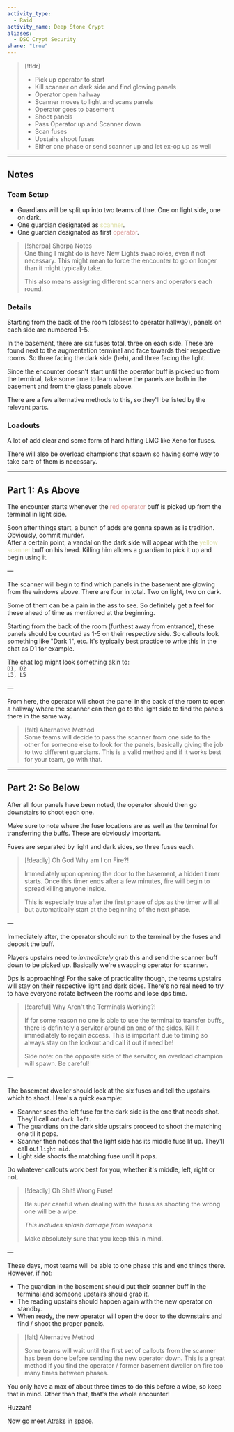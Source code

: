 ```yaml
---  
activity_type:  
  - Raid  
activity_name: Deep Stone Crypt  
aliases:  
  - DSC Crypt Security  
share: "true"  
---  
```

  
> [!tldr]  
> - Pick up operator to start  
> - Kill scanner on dark side and find glowing panels  
> - Operator open hallway  
> - Scanner moves to light and scans panels  
> - Operator goes to basement  
> - Shoot panels  
> - Pass Operator up and Scanner down  
> - Scan fuses  
> - Upstairs shoot fuses  
> - Either one phase or send scanner up and let ex-op up as well  
  
___  
  
## Notes  
  
### Team Setup  
  
- Guardians will be split up into two teams of thre. One on light side, one on dark.  
- One guardian designated as <font color="#dddea1">scanner</font>.  
- One guardian designated as first <font color="#d99694">operator</font>.  
  
> [!sherpa] Sherpa Notes  
> One thing I might do is have New Lights swap roles, even if not necessary. This might mean to force the encounter to go on longer than it might typically take.  
>  
> This also means assigning different scanners and operators each round.  
  
### Details  
  
Starting from the back of the room (closest to operator hallway), panels on each side are numbered 1-5.  
  
In the basement, there are six fuses total, three on each side. These are found next to the augmentation terminal and face towards their respective rooms. So three facing the dark side (heh), and three facing the light.  
  
Since the encounter doesn't start until the operator buff is picked up from the terminal, take some time to learn where the panels are both in the basement and from the glass panels above.  
  
There are a few alternative methods to this, so they'll be listed by the relevant parts.  
  
### Loadouts  
  
A lot of add clear and some form of hard hitting LMG like Xeno for fuses.  
  
There will also be overload champions that spawn so having some way to take care of them is necessary.  
  
----  
  
## Part 1: As Above  
  
The encounter starts whenever the <font color="#d99694">red</font> <font color="#d99694">operator</font> buff is picked up from the terminal in light side.  
  
Soon after things start, a bunch of adds are gonna spawn as is tradition. Obviously, commit murder.  
After a certain point, a vandal on the dark side will appear with the <font color="#dddea1">yellow scanner</font> buff on his head. Killing him allows a guardian to pick it up and begin using it.  
  
—  
  
The scanner will begin to find which panels in the basement are glowing from the windows above. There are four in total. Two on light, two on dark.  
  
Some of them can be a pain in the ass to see. So definitely get a feel for these ahead of time as mentioned at the beginning.  
  
Starting from the back of the room (furthest away from entrance), these panels should be counted as 1-5 on their respective side. So callouts look something like "Dark 1", etc. It's typically best practice to write this in the chat as D1 for example.  
  
The chat log might look something akin to:  
`D1, D2`  
`L3, L5`  
  
—  
  
From here, the operator will shoot the panel in the back of the room to open a hallway where the scanner can then go to the light side to find the panels there in the same way.  
  
> [!alt] Alternative Method  
> Some teams will decide to pass the scanner from one side to the other for someone else to look for the panels, basically giving the job to two different guardians. This is a valid method and if it works best for your team, go with that.  
  
---  
  
## Part 2: So Below  
  
After all four panels have been noted, the operator should then go downstairs to shoot each one.  
  
Make sure to note where the fuse locations are as well as the terminal for transferring the buffs. These are obviously important.  
  
Fuses are separated by light and dark sides, so three fuses each.  
  
> [!deadly] Oh God Why am I on Fire?!  
>  
> Immediately upon opening the door to the basement, a hidden timer starts. Once this timer ends after a few minutes, fire will begin to spread killing anyone inside.  
>  
> This is especially true after the first phase of dps as the timer will all but automatically start at the beginning of the next phase.  
  
  
—  
  
Immediately after, the operator should run to the terminal by the fuses and deposit the buff.  
  
Players upstairs need to *immediately* grab this and send the scanner buff down to be picked up. Basically we're swapping operator for scanner.  
  
Dps is approaching! For the sake of practicality though, the teams upstairs will stay on their respective light and dark sides. There's no real need to try to have everyone rotate between the rooms and lose dps time.  
  
> [!careful] Why Aren't the Terminals Working?!  
>  
> If for some reason no one is able to use the terminal to transfer buffs, there is definitely a servitor around on one of the sides. Kill it immediately to regain access. This is important due to timing so always stay on the lookout and call it out if need be!  
>  
> Side note: on the opposite side of the servitor, an overload champion will spawn. Be careful!  
  
—  
  
The basement dweller should look at the six fuses and tell the upstairs which to shoot. Here's a quick example:  
  
- Scanner sees the left fuse for the dark side is the one that needs shot. They'll call out `dark left`.  
- The guardians on the dark side upstairs proceed to shoot the matching one til it pops.  
- Scanner then notices that the light side has its middle fuse lit up. They'll call out `light mid`.  
- Light side shoots the matching fuse until it pops.  
  
Do whatever callouts work best for you, whether it's middle, left, right or not.  
  
> [!deadly] Oh Shit! Wrong Fuse!  
>  
> Be super careful when dealing with the fuses as shooting the wrong one will be a wipe.  
>  
> *This includes splash damage from weapons*  
>  
> Make absolutely sure that you keep this in mind.  
  
—  
  
These days, most teams will be able to one phase this and end things there. However, if not:  
  
- The guardian in the basement should put their scanner buff in the terminal and someone upstairs should grab it.  
- The reading upstairs should happen again with the new operator on standby.  
- When ready, the new operator will open the door to the downstairs and find / shoot the proper panels.  
  
> [!alt] Alternative Method  
>  
> Some teams will wait until the first set of callouts from the scanner has been done before sending the new operator down. This is a great method if you find the operator / former basement dweller on fire too many times between phases.  
  
You only have a max of about three times to do this before a wipe, so keep that in mind. Other than that, that's the whole encounter!  
  
Huzzah!  
  
Now go meet [Atraks](./3.%20Atraks-1,%20Fallen%20Exo.md) in space.  
